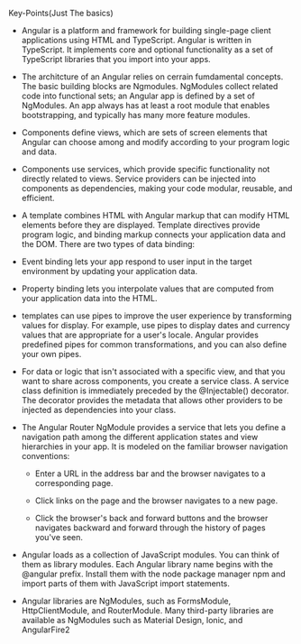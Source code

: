 Key-Points(Just The basics)
* Angular is a platform and framework for building single-page client applications using HTML and TypeScript. Angular is written in TypeScript. It implements core and optional functionality as a set of TypeScript libraries that you import into your apps.

* The architcture of an Angular relies on cerrain fumdamental concepts. The basic building blocks are Ngmodules. NgModules collect related code into functional sets; an Angular app is defined by a set of NgModules. An app always has at least a root module that enables bootstrapping, and typically has many more feature modules.

* Components define views, which are sets of screen elements that Angular can choose among and modify according to your program logic and data.

* Components use services, which provide specific functionality not directly related to views. Service providers can be injected into components as dependencies, making your code modular, reusable, and efficient.

* A template combines HTML with Angular markup that can modify HTML elements before they are displayed. Template directives provide program logic, and binding markup connects your application data and the DOM. There are two types of data binding:

* Event binding lets your app respond to user input in the target environment by updating your application data.

* Property binding lets you interpolate values that are computed from your application data into the HTML.

* templates can use pipes to improve the user experience by transforming values for display. For example, use pipes to display dates and currency values that are appropriate for a user's locale. Angular provides predefined pipes for common transformations, and you can also define your own pipes.

* For data or logic that isn't associated with a specific view, and that you want to share across components, you create a service class. A service class definition is immediately preceded by the @Injectable() decorator. The decorator provides the metadata that allows other providers to be injected as dependencies into your class.

* The Angular Router NgModule provides a service that lets you define a navigation path among the different application states and view hierarchies in your app. It is modeled on the familiar browser navigation conventions:

    * Enter a URL in the address bar and the browser navigates to a corresponding page.

    * Click links on the page and the browser navigates to a new page.

    * Click the browser's back and forward buttons and the browser navigates backward and forward through the history of pages you've seen.

* Angular loads as a collection of JavaScript modules. You can think of them as library modules. Each Angular library name begins with the @angular prefix. Install them with the node package manager npm and import parts of them with JavaScript import statements.

* Angular libraries are NgModules, such as FormsModule, HttpClientModule, and RouterModule. Many third-party libraries are available as NgModules such as Material Design, Ionic, and AngularFire2